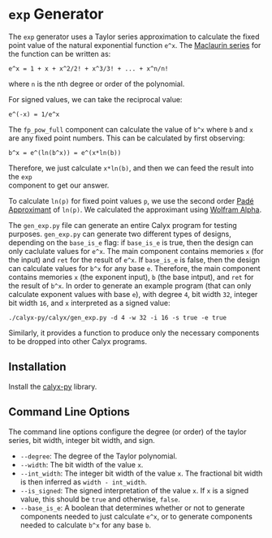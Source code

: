 # `exp` Generator

The `exp` generator uses a Taylor series approximation to calculate the fixed point value of the natural
exponential function `e^x`. The [Maclaurin series](https://en.wikipedia.org/wiki/Taylor_series#Exponential_function) 
for the function can be written as:
```
e^x = 1 + x + x^2/2! + x^3/3! + ... + x^n/n!
```
where `n` is the nth degree or order of the polynomial.

For signed values, we can take the reciprocal value:
```
e^(-x) = 1/e^x
```

The `fp_pow_full` component can calculate the value of `b^x` where `b` and `x` are 
any fixed point numbers. This can be calculated by first observing: 
```
b^x = e^(ln(b^x)) = e^(x*ln(b))
```
Therefore, we just calculate `x*ln(b)`, and then we can feed the result into the `exp`  
component to get our answer. 

To calculate `ln(p)` for fixed point values `p`, we use the second order [Padé Approximant](https://en.wikipedia.org/wiki/Pad%C3%A9_approximant) of `ln(p)`. We calculated the approximant 
using [Wolfram Alpha](https://www.wolframalpha.com/input?i=+PadeApproximant%5Bln%28x%29%2C%7Bx%2C1.5%2C%7B2%2C2%7D%7D%5D+).  


The `gen_exp.py` file can generate an entire Calyx program for testing purposes.
`gen_exp.py` can generate two different types of designs, depending on the 
`base_is_e` flag: if `base_is_e` is true, then the design can only caclulate 
values for `e^x`. The main component contains memories `x` (for the input) and `ret` for the result of `e^x`. 
If `base_is_e` is false, then the design can calculate values for `b^x` for any base 
`e`. Therefore, the main component contains memories `x` (the exponent input), `b` (the base intput),
and `ret` for the result of `b^x`. 
In order to generate an example program (that can only calculate exponent values with base 
`e`), with degree `4`, bit width `32`, integer bit width `16`, and `x` interpreted as a signed value:
```
./calyx-py/calyx/gen_exp.py -d 4 -w 32 -i 16 -s true -e true 
```

Similarly, it provides a function to produce only the necessary components to be dropped into other Calyx programs.

## Installation

Install the [calyx-py](../calyx-py.md) library.

## Command Line Options

The command line options configure the degree (or order) of the taylor series, bit width, integer bit width, and sign.

- `--degree`: The degree of the Taylor polynomial.
- `--width`: The bit width of the value `x`.
- `--int_width`: The integer bit width of the value `x`. The fractional bit width is then inferred as `width - int_width`.
- `--is_signed`: The signed interpretation of the value `x`. If `x` is a signed value, this should be `true` and otherwise, `false`. 
- `--base_is_e`: A boolean that determines whether or not to generate 
components needed to just calculate `e^x`, or to generate components needed to 
calculate `b^x` for any base `b`. 

